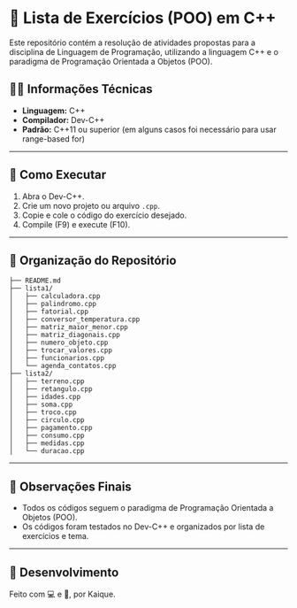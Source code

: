 # 📘 Lista de Exercícios (POO) em C++

Este repositório contém a resolução de atividades propostas para a disciplina de Linguagem de Programação, utilizando a linguagem C++ e o paradigma de Programação Orientada a Objetos (POO).

## 🧑‍💻 Informações Técnicas

* **Linguagem:** C++
* **Compilador:** Dev-C++
* **Padrão:** C++11 ou superior (em alguns casos foi necessário para usar range-based for)

---

## 🚀 Como Executar

1. Abra o Dev-C++.
2. Crie um novo projeto ou arquivo `.cpp`.
3. Copie e cole o código do exercício desejado.
4. Compile (F9) e execute (F10).

---

## 📝 Organização do Repositório

```
├── README.md
├── lista1/
│   ├── calculadora.cpp
│   ├── palindromo.cpp
│   ├── fatorial.cpp
│   ├── conversor_temperatura.cpp
│   ├── matriz_maior_menor.cpp
│   ├── matriz_diagonais.cpp
│   ├── numero_objeto.cpp
│   ├── trocar_valores.cpp
│   ├── funcionarios.cpp
│   └── agenda_contatos.cpp
├── lista2/
│   ├── terreno.cpp
│   ├── retangulo.cpp
│   ├── idades.cpp
│   ├── soma.cpp
│   ├── troco.cpp
│   ├── circulo.cpp
│   ├── pagamento.cpp
│   ├── consumo.cpp
│   ├── medidas.cpp
│   └── duracao.cpp
```

---

## 📌 Observações Finais

* Todos os códigos seguem o paradigma de Programação Orientada a Objetos (POO).
* Os códigos foram testados no Dev-C++ e organizados por lista de exercícios e tema.

---

## 📎 Desenvolvimento

Feito com 💻 e 🧠, por Kaique.
